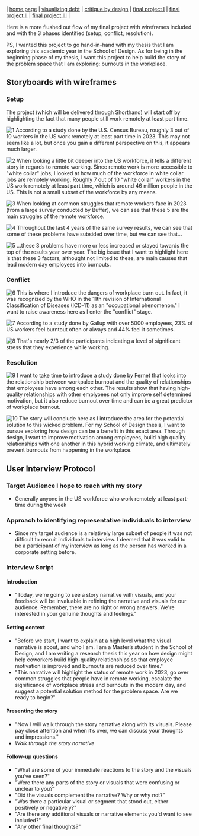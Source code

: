 | [home page](https://tae-c.github.io/tae-datavis/) | [visualizing debt](visualizing-debt) | [critique by design](critique-by-design) | [final project I](final-project-I) | [final project II](final-project-II) | [final project III](final-project-III) |

Here is a more flushed out flow of my final project with wireframes included and with the 3 phases identified (setup, conflict, resolution).

PS, I wanted this project to go hand-in-hand with my thesis that I am exploring this academic year in the School of Design. As for being in the beginning phase of my thesis, I want this project to help build the story of the problem space that I am exploring: burnouts in the workplace. 

## Storyboards with wireframes

### Setup

The project (which will be delivered through Shorthand) will start off by highlighting the fact that many people still work remotely at least part time.

 ![1](https://user-images.githubusercontent.com/143672477/271868749-e8c26475-aed4-4d53-a889-b630913ca2fa.jpg)
 According to a study done by the U.S. Census Bureau, roughly 3 out of 10 workers in the US work remotely at least part time in 2023. This may not seem like a lot, but once you gain a different perspective on this, it appears much larger.

 ![2](https://user-images.githubusercontent.com/143672477/271869400-949bef17-7dae-437c-8a4c-cd859541c6d2.jpg)
 When looking a little bit deeper into the US workforce, it tells a different story in regards to remote working. Since remote work is more accessible to "white collar" jobs, I looked at how much of the workforce in white collar jobs are remotely working. Roughly 7 out of 10 "white collar" workers in the US work remotely at least part time, which is around 46 million people in the US. This is not a small subset of the workforce by any means.

 ![3](https://user-images.githubusercontent.com/143672477/271869417-cd5ce532-3b00-46af-8add-cddba12550eb.jpg)
 When looking at common struggles that remote workers face in 2023 (from a large survey conducted by Buffer), we can see that these 5 are the main struggles of the remote workforce.

 ![4](https://user-images.githubusercontent.com/143672477/271869426-0824fbb3-fa7d-4c15-818b-3b94dd4ad75f.jpg)
Throughout the last 4 years of the same survey results, we can see that some of these problems have subsided over time, but we can see that...

![5](https://user-images.githubusercontent.com/143672477/271869434-839df5b2-d82f-48f7-aedd-d1e3aea926c0.jpg)
...these 3 problems have more or less increased or stayed towards the top of the results year over year. The big issue that I want to highlight here is that these 3 factors, althought not limited to these, are main causes that lead modern day employees into burnouts.

### Conflict

 ![6](https://user-images.githubusercontent.com/143672477/271869441-6c187ecf-a2c9-41ac-8d67-44294e209e06.jpg)
 This is where I introduce the dangers of workplace burn out. In fact, it was recognized by the WHO in the 11th revision of International Classification of Diseases (ICD-11) as an "occupational phenomenon." I want to raise awareness here as I enter the "conflict" stage.

 ![7](https://user-images.githubusercontent.com/143672477/271869453-279c3158-6633-4a70-9c70-6b2211b9369c.jpg)
 According to a study done by Gallup with over 5000 employees, 23% of US workers feel burntout often or always and 44% feel it sometimes. 

 ![8](https://user-images.githubusercontent.com/143672477/271869460-9ba0e94a-ddc0-45a9-be35-7ce1b56468e2.jpg)
 That's nearly 2/3 of the participants indicating a level of significant stress that they experience while working.

### Resolution

 ![9](https://user-images.githubusercontent.com/143672477/271869467-1e192886-7f70-42c9-82a0-a826f0a2ba81.jpg)
 I want to take time to introduce a study done by Fernet that looks into the relationship between workpalce burnout and the quality of relationships that employees have among each other. The results show that having high-quality relationships with other emplyoees not only improve self determined motivation, but it also reduce burnout over time and can be a great predictor of workplace burnout.

 ![10](https://user-images.githubusercontent.com/143672477/271869470-8e8f647d-e47b-4a7d-aa0a-3763a1282bad.jpg)
 The story will conclude here as I introduce the area for the potential solution to this wicked problem. For my School of Design thesis, I want to pursue exploring how design can be a benefit in this exact area. Through design, I want to improve motivation among employees, build high quality relationships with one another in this hybrid working climate, and ultimately prevent burnouts from happening in the workplace. 

## User Interview Protocol

### Target Audience I hope to reach with my story
- Generally anyone in the US workforce who work remotely at least part-time during the week

### Approach to identifying representative individuals to interview
- Since my target audience is a relatively large subset of people it was not difficult to recruit individuals to interview. I deemed that it was valid to be a participant of my interview as long as the person has worked in a corporate setting before.

### Interview Script
 
#### Introduction
- "Today, we're going to see a story narrative with visuals, and your feedback will be invaluable in refining the narrative and visuals for our audience. Remember, there are no right or wrong answers. We're interested in your genuine thoughts and feelings."

#### Setting context
- "Before we start, I want to explain at a high level what the visual narrative is about, and who I am. I am a Master’s student in the School of Design, and I am writing a research thesis this year on how design might help coworkers build high-quality relationships so that employee motivation is improved and burnouts are reduced over time."
- "This narrative will highlight the status of remote work in 2023, go over common struggles that people have in remote working, escalate the significance of workplace stress and burnouts in the modern day, and suggest a potential solution method for the problem space. Are we ready to begin?"

#### Presenting the story
- "Now I will walk through the story narrative along with its visuals. Please pay close attention and when it’s over, we can discuss your thoughts and impressions."
- _Walk through the story narrative_

#### Follow-up questions
- "What are some of your immediate reactions to the story and the visuals you’ve seen?"
- "Were there any parts of the story or visuals that were confusing or unclear to you?"
- "Did the visuals complement the narrative? Why or why not?"
- "Was there a particular visual or segment that stood out, either positively or negatively?"
- "Are there any additional visuals or narrative elements you'd want to see included?"
- "Any other final thoughts?"
